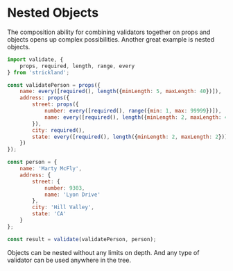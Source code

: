 # Nested Objects

The composition ability for combining validators together on props and objects opens up complex possibilities. Another great example is nested objects.

``` jsx
import validate, {
    props, required, length, range, every
} from 'strickland';

const validatePerson = props({
    name: every([required(), length({minLength: 5, maxLength: 40})]),
    address: props({
        street: props({
            number: every([required(), range({min: 1, max: 99999})]),
            name: every([required(), length({minLength: 2, maxLength: 40})])
        }),
        city: required(),
        state: every([required(), length({minLength: 2, maxLength: 2})])
    })
});

const person = {
    name: 'Marty McFly',
    address: {
        street: {
            number: 9303,
            name: 'Lyon Drive'
        },
        city: 'Hill Valley',
        state: 'CA'
    }
};

const result = validate(validatePerson, person);
```

Objects can be nested without any limits on depth. And any type of validator can be used anywhere in the tree.
